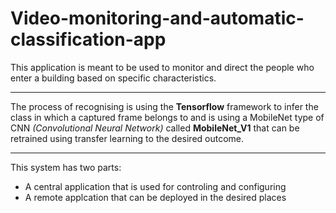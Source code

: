 # Video-monitoring-and-automatic-classification-app

This application is meant to be used to monitor and direct the people who enter a building based on	specific characteristics.

---

The process of recognising is using the **Tensorflow**  framework to infer the class in which a captured frame belongs to and is using a MobileNet type of CNN *(Convolutional Neural Network)* called **MobileNet_V1** that can be retrained using transfer learning to the desired outcome.

---

This system has two parts:
* A central application that is used for controling and configuring
* A remote applcation that can be deployed in the desired places
